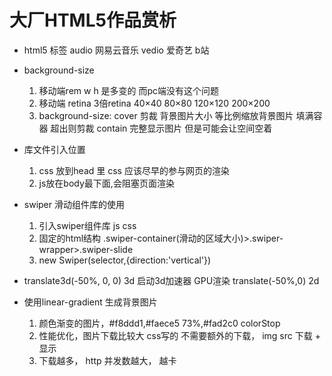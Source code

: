 # 大厂HTML5作品赏析

- html5 标签
    audio  网易云音乐
    vedio  爱奇艺 b站

- background-size
    1. 移动端rem  w h 是多变的 而pc端没有这个问题
    2. 移动端 retina 3倍retina
    40×40  80×80  120×120 
    200×200  
    3. background-size: 
        cover 剪裁 背景图片大小
        等比例缩放背景图片 填满容器
        超出则剪裁
        contain 完整显示图片 但是可能会让空间空着

- 库文件引入位置
    1. css 放到head 里
        css 应该尽早的参与网页的渲染
    2. js放在body最下面,会阻塞页面渲染

- swiper 滑动组件库的使用
    1. 引入swiper组件库
        js css
    2. 固定的html结构
        .swiper-container(滑动的区域大小)>.swiper-wrapper>.swiper-slide
    3. new Swiper(selector,{direction:'vertical'})

- translate3d(-50%, 0, 0) 3d 启动3d加速器 GPU渲染
    translate(-50%,0) 2d

- 使用linear-gradient 生成背景图片
   1. 颜色渐变的图片，#f8ddd1,#faece5 73%,#fad2c0
        colorStop
   2. 性能优化，图片下载比较大
        css写的 不需要额外的下载，
        img src 下载 + 显示
   3. 下载越多， http 并发数越大， 越卡